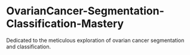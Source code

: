 # OvarianCancer-Segmentation-Classification-Mastery
Dedicated to the meticulous exploration of ovarian cancer segmentation and classification.

